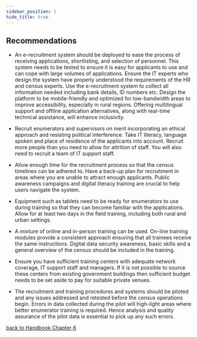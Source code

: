 ```yaml
---
sidebar_position: 1
hide_title: true 
---
```


## Recommendations

*   An e-recruitment system should be deployed to ease the process of receiving applications, shortlisting, and selection of personnel. This system needs to be tested to ensure it is easy for applicants to use and can cope with large volumes of applications. Ensure the IT experts who design the system have properly understood the requirements of the HR and census experts. Use the e-recruitment system to collect all information needed including bank details, ID numbers etc. Design the platform to be mobile-friendly and optimized for low-bandwidth areas to improve accessibility, especially in rural regions. Offering multilingual support and offline application alternatives, along with real-time technical assistance, will enhance inclusivity.

*   Recruit enumerators and supervisors on merit incorporating an ethical approach and resisting political interference. Take IT literacy, language spoken and place of residence of the applicants into account. Recruit more people than you need to allow for attrition of staff. You will also need to recruit a team of IT support staff.

*   Allow enough time for the recruitment process so that the census timelines can be adhered to. Have a back-up plan for recruitment in areas where you are unable to attract enough applicants. Public awareness campaigns and digital literacy training are crucial to help users navigate the system.

*   Equipment such as tablets need to be ready for enumerators to use during training so that they can become familiar with the applications. Allow for at least two days in the field training, including both rural and urban settings.

*   A mixture of online and in-person training can be used. On-line training modules provide a consistent approach ensuring that all trainees receive the same instructions. Digital data security awareness, basic skills and a general overview of the census should be included in the training.

*   Ensure you have sufficient training centers with adequate network coverage, IT support staff and managers. If it is not possible to source these centers from existing government buildings then sufficient budget needs to be set aside to pay for suitable private venues.

*   The recruitment and training procedures and systems should be piloted and any issues addressed and retested before the census operations begin. Errors in data collected during the pilot will high-light areas where better enumerator training is required. Hence analysis and quality assurance of the pilot data is essential to pick up any such errors.

[back to Handbook Chapter 6](/docs/experiences-lessons-2020/Chapter-06/Introduction)